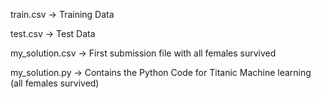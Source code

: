 train.csv -> Training Data

test.csv  -> Test Data

my_solution.csv -> First submission file with all females survived

my_solution.py -> Contains the Python Code for Titanic Machine learning (all females survived)
